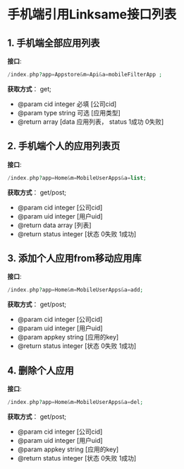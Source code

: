 # 手机端引用Linksame接口列表

## 1. 手机端全部应用列表

**接口**: 
````php 
/index.php?app=Appstore&m=Api&a=mobileFilterApp ; 
````

**获取方式**： get;

*  @param cid  integer 必填 [公司cid]
*  @param type  string  可选 [应用类型]
*  @return array [data 应用列表， status 1成功 0失败]


## 2. 手机端个人的应用列表页

**接口**: 
````php 
/index.php?app=Home&m=MobileUserApps&a=list; 
````

**获取方式**： get/post;

* @param cid integer [公司cid]
* @param uid integer [用户uid]
* @return data array [列表]
* @return status integer [状态 0失败 1成功]


## 3. 添加个人应用from移动应用库

**接口**: 
````php 
/index.php?app=Home&m=MobileUserApps&a=add; 
````

**获取方式**： get/post;

* @param cid integer [公司cid]
* @param uid integer [用户uid]
* @param appkey string [应用的key]
* @return status integer [状态 0失败 1成功]


## 4. 删除个人应用

**接口**: 
````php 
/index.php?app=Home&m=MobileUserApps&a=del; 
````

**获取方式**： get/post;

* @param cid integer [公司cid]
* @param uid integer [用户uid]
* @param appkey string [应用的key]
* @return status integer [状态 0失败 1成功]